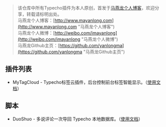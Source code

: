 
> 该仓库中所有Typecho插件为本人原创，首发于[马燕龙个人博客](http://www.mayanlong.com "马燕龙个人博客")，欢迎分享，转载请标明出处。<br>
> 马燕龙个人博客：[http://www.mayanlong.com](http://www.mayanlong.com "马燕龙个人博客")<br>
> 马燕龙个人微博：[http://weibo.com/imayanlong](http://weibo.com/imayanlong "马燕龙个人微博")<br>
> 马燕龙Github主页：[https://github.com/yanlongma](https://github.com/yanlongma "马燕龙Github主页")<br>


## 插件列表
- MyTagCloud - Typecho标签云插件，后台控制前台标签智能显示。（[使用文档](http://www.mayanlong.com/archives/2016/53.html)）


## 脚本
- DuoShuo - 多说评论一次导回 Typecho 本地数据库。（[使用文档](http://www.mayanlong.com/archives/2017/duoshuo-to-typecho.html)）